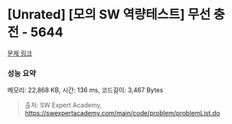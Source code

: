 # [Unrated] [모의 SW 역량테스트] 무선 충전 - 5644 

[문제 링크](https://swexpertacademy.com/main/code/problem/problemDetail.do?contestProbId=AWXRDL1aeugDFAUo) 

### 성능 요약

메모리: 22,868 KB, 시간: 136 ms, 코드길이: 3,467 Bytes



> 출처: SW Expert Academy, https://swexpertacademy.com/main/code/problem/problemList.do